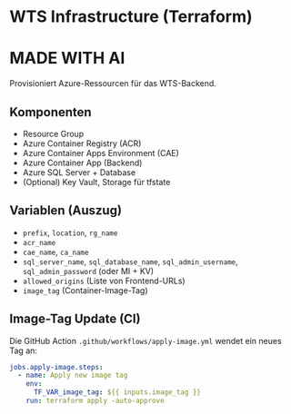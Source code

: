 # WTS Infrastructure (Terraform)
# MADE WITH AI

Provisioniert Azure-Ressourcen für das WTS-Backend.

## Komponenten
- Resource Group
- Azure Container Registry (ACR)
- Azure Container Apps Environment (CAE)
- Azure Container App (Backend)
- Azure SQL Server + Database
- (Optional) Key Vault, Storage für tfstate

## Variablen (Auszug)
- `prefix`, `location`, `rg_name`
- `acr_name`
- `cae_name`, `ca_name`
- `sql_server_name`, `sql_database_name`, `sql_admin_username`, `sql_admin_password` (oder MI + KV)
- `allowed_origins` (Liste von Frontend-URLs)
- `image_tag` (Container-Image-Tag)

## Image-Tag Update (CI)
Die GitHub Action `.github/workflows/apply-image.yml` wendet ein neues Tag an:
```yaml
jobs.apply-image.steps:
  - name: Apply new image tag
    env:
      TF_VAR_image_tag: ${{ inputs.image_tag }}
    run: terraform apply -auto-approve
